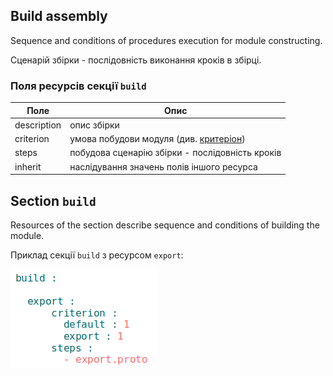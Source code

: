 ## Build assembly

Sequence and conditions of procedures execution for module constructing.

Сценарій збірки - послідовність виконання кроків в збірці. 

### Поля ресурсів секції `build`  

| Поле          | Опис                                                             |
|---------------|------------------------------------------------------------------|
| description   | опис збірки                                                      |  
| criterion     | умова побудови модуля (див. [критеріон](Criterions.md))          |
| steps         | побудова сценарію збірки - послідовність кроків                  |
| inherit       | наслідування значень полів іншого ресурса                        |

## Section <code>build</code> 

Resources of the section describe sequence and conditions of building the module.  

Приклад секції `build` з ресурсом `export`: 

![section.build.png](./Images/section.build.png)